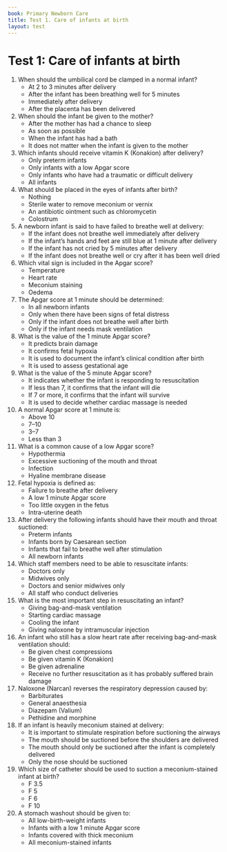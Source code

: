 ```yaml
---
book: Primary Newborn Care
title: Test 1. Care of infants at birth
layout: test
---
```


# Test 1: Care of infants at birth

1.	When should the umbilical cord be clamped in a normal infant?
	+	At 2 to 3 minutes after delivery
	-	After the infant has been breathing well for 5 minutes
	-	Immediately after delivery
	-	After the placenta has been delivered
2.	When should the infant be given to the mother?
	-	After the mother has had a chance to sleep
	+	As soon as possible
	-	When the infant has had a bath
	-	It does not matter when the infant is given to the mother
3.	Which infants should receive vitamin K (Konakion) after delivery?
	-	Only preterm infants
	-	Only infants with a low Apgar score
	-	Only infants who have had a traumatic or difficult delivery
	+	All infants
4.	What should be placed in the eyes of infants after birth?
	-	Nothing
	-	Sterile water to remove meconium or vernix
	+	An antibiotic ointment such as chloromycetin
	-	Colostrum
5.	A newborn infant is said to have failed to breathe well at delivery:
	-	If the infant does not breathe well immediately after delivery
	-	If the infant’s hands and feet are still blue at 1 minute after delivery
	-	If the infant has not cried by 5 minutes after delivery
	+	If the infant does not breathe well or cry after it has been well dried
6.	Which vital sign is included in the Apgar score?
	-	Temperature
	+	Heart rate
	-	Meconium staining
	-	Oedema 
7.	The Apgar score at 1 minute should be determined: 
	+	In all newborn infants
	-	Only when there have been signs of fetal distress
	-	Only if the infant does not breathe well after birth
	-	Only if the infant needs mask ventilation
8.	What is the value of the 1 minute Apgar score?
	-	It predicts brain damage
	-	It confirms fetal hypoxia
	+	It is used to document the infant’s clinical condition after birth
	-	It is used to assess gestational age
9.	What is the value of the 5 minute Apgar score?
	+	It indicates whether the infant is responding to resuscitation
	-	If less than 7, it confirms that the infant will die
	-	If 7 or more, it confirms that the infant will survive
	-	It is used to decide whether cardiac massage is needed
10.	A normal Apgar score at 1 minute is:
	-	Above 10
	+	7–10
	-	3–7
	-	Less than 3
11.	What is a common cause of a low Apgar score?
	-	Hypothermia
	+	Excessive suctioning of the mouth and throat
	-	Infection
	-	Hyaline membrane disease
12.	Fetal hypoxia is defined as:
	-	Failure to breathe after delivery
	-	A low 1 minute Apgar score
	+	Too little oxygen in the fetus
	-	Intra-uterine death
13.	After delivery the following infants should have their mouth and throat suctioned:
	-	Preterm infants
	-	Infants born by Caesarean section
	+	Infants that fail to breathe well after stimulation
	-	All newborn infants
14.	Which staff members need to be able to resuscitate infants:
	-	Doctors only
	-	Midwives only
	-	Doctors and senior midwives only
	+	All staff who conduct deliveries
15.	What is the most important step in resuscitating an infant?
	+	Giving bag-and-mask ventilation
	-	Starting cardiac massage
	-	Cooling the infant
	-	Giving naloxone by intramuscular injection
16.	An infant who still has a slow heart rate after receiving bag-and-mask ventilation should: 
	+	Be given chest compressions
	-	Be given vitamin K (Konakion)
	-	Be given adrenaline
	-	Receive no further resuscitation as it has probably suffered brain damage
17.	Naloxone (Narcan) reverses the respiratory depression caused by:
	-	Barbiturates
	-	General anaesthesia
	-	Diazepam (Valium)
	+	Pethidine and morphine
18.	If an infant is heavily meconium stained at delivery:
	-	It is important to stimulate respiration before suctioning the airways
	+	The mouth should be suctioned before the shoulders are delivered
	-	The mouth should only be suctioned after the infant is completely delivered
	-	Only the nose should be suctioned
19.	Which size of catheter should be used to suction a meconium-stained infant at birth?
	-	F 3.5
	-	F 5
	-	F 6
	+	F 10
20.	A stomach washout should be given to:
	-	All low-birth-weight infants
	-	Infants with a low 1 minute Apgar score
	+	Infants covered with thick meconium
	-	All meconium-stained infants
